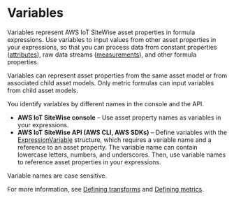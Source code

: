 # Variables<a name="expression-variables"></a>

Variables represent AWS IoT SiteWise asset properties in formula expressions\. Use variables to input values from other asset properties in your expressions, so that you can process data from constant properties \([attributes](attributes.md)\), raw data streams \([measurements](measurements.md)\), and other formula properties\.

Variables can represent asset properties from the same asset model or from associated child asset models\. Only metric formulas can input variables from child asset models\.

You identify variables by different names in the console and the API\.
+ **AWS IoT SiteWise console** – Use asset property names as variables in your expressions\.
+ **AWS IoT SiteWise API \(AWS CLI, AWS SDKs\)** – Define variables with the [ExpressionVariable](https://docs.aws.amazon.com/iot-sitewise/latest/APIReference/API_ExpressionVariable.html) structure, which requires a variable name and a reference to an asset property\. The variable name can contain lowercase letters, numbers, and underscores\. Then, use variable names to reference asset properties in your expressions\.

Variable names are case sensitive\.

For more information, see [Defining transforms](transforms.md) and [Defining metrics](metrics.md)\.